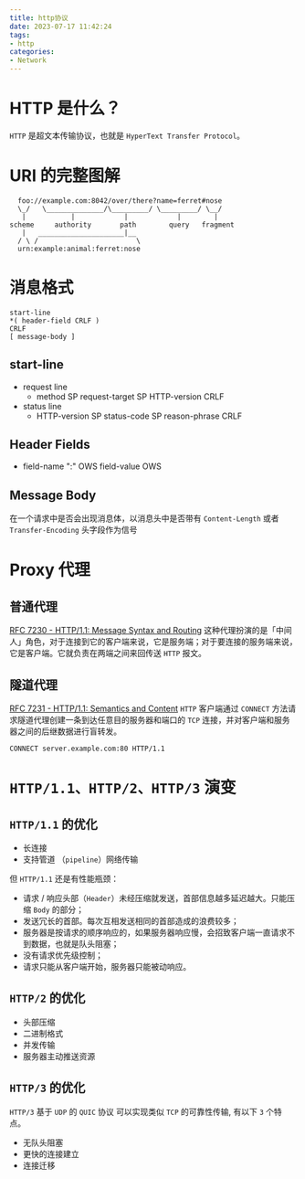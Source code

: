 ```yaml
---
title: http协议
date: 2023-07-17 11:42:24
tags:
- http
categories:
- Network
---
```


# HTTP 是什么？

`HTTP` 是超文本传输协议，也就是 `HyperText Transfer Protocol`。

# URI 的完整图解
```
  foo://example.com:8042/over/there?name=ferret#nose
  \_/   \______________/\_________/ \_________/ \__/
   |           |            |            |        |
scheme     authority       path        query   fragment
   |   _____________________|__
  / \ /                        \
  urn:example:animal:ferret:nose
```

# 消息格式

```
start-line
*( header-field CRLF )
CRLF
[ message-body ]
```
<!--more-->
## start-line

- request line
    - method SP request-target SP HTTP-version CRLF
- status line
    - HTTP-version SP status-code SP reason-phrase CRLF

##  Header Fields

- field-name ":" OWS field-value OWS

## Message Body

在一个请求中是否会出现消息体，以消息头中是否带有 `Content-Length` 或者 `Transfer-Encoding` 头字段作为信号


# Proxy 代理

## 普通代理

[RFC 7230 - HTTP/1.1: Message Syntax and Routing](https://datatracker.ietf.org/doc/html/rfc7230#section-2.3) 这种代理扮演的是「中间人」角色，对于连接到它的客户端来说，它是服务端；对于要连接的服务端来说，它是客户端。它就负责在两端之间来回传送 `HTTP` 报文。

## 隧道代理

[RFC 7231 - HTTP/1.1: Semantics and Content](https://datatracker.ietf.org/doc/html/rfc7231#section-4.3.6) `HTTP` 客户端通过 `CONNECT` 方法请求隧道代理创建一条到达任意目的服务器和端口的 `TCP` 连接，并对客户端和服务器之间的后继数据进行盲转发。

```
CONNECT server.example.com:80 HTTP/1.1
```


# `HTTP/1.1、HTTP/2、HTTP/3` 演变

## `HTTP/1.1` 的优化

- 长连接
- 支持管道 （`pipeline`）网络传输

但 `HTTP/1.1` 还是有性能瓶颈：

- 请求 / 响应头部（`Header`）未经压缩就发送，首部信息越多延迟越大。只能压缩 `Body` 的部分；
- 发送冗长的首部。每次互相发送相同的首部造成的浪费较多；
- 服务器是按请求的顺序响应的，如果服务器响应慢，会招致客户端一直请求不到数据，也就是队头阻塞；
- 没有请求优先级控制；
- 请求只能从客户端开始，服务器只能被动响应。

## `HTTP/2` 的优化

- 头部压缩
- 二进制格式
- 并发传输
- 服务器主动推送资源

## `HTTP/3` 的优化

`HTTP/3` 基于 `UDP` 的 `QUIC` 协议 可以实现类似 `TCP` 的可靠性传输, 有以下 `3` 个特点。

- 无队头阻塞
- 更快的连接建立
- 连接迁移